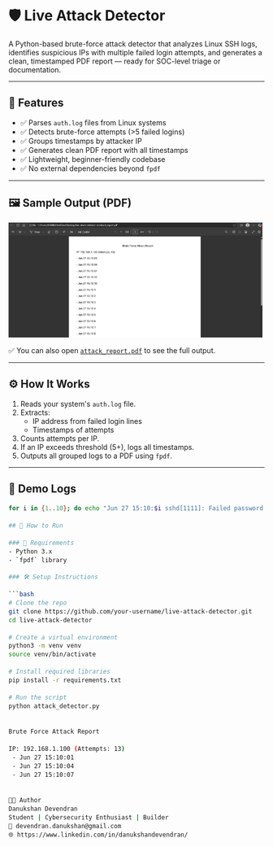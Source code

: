 # 🛡️ Live Attack Detector

A Python-based brute-force attack detector that analyzes Linux SSH logs, identifies suspicious IPs with multiple failed login attempts, and generates a clean, timestamped PDF report — ready for SOC-level triage or documentation.

---

## 📌 Features

- ✅ Parses `auth.log` files from Linux systems
- ✅ Detects brute-force attempts (>5 failed logins)
- ✅ Groups timestamps by attacker IP
- ✅ Generates clean PDF report with all timestamps
- ✅ Lightweight, beginner-friendly codebase
- ✅ No external dependencies beyond `fpdf`

---

## 🖼️ Sample Output (PDF)

<img src="./sample.png" alt="PDF preview" width="500">

✅ You can also open [`attack_report.pdf`](./attack_report.pdf) to see the full output.

---

## ⚙️ How It Works

1. Reads your system's `auth.log` file.
2. Extracts:
   - IP address from failed login lines
   - Timestamps of attempts
3. Counts attempts per IP.
4. If an IP exceeds threshold (5+), logs all timestamps.
5. Outputs all grouped logs to a PDF using `fpdf`.

---

## 🧪 Demo Logs

```bash
for i in {1..10}; do echo "Jun 27 15:10:$i sshd[1111]: Failed password for root from 192.168.1.100 port 22 ssh2" >> auth.log; done

## 🚀 How to Run

### 🔧 Requirements
- Python 3.x
- `fpdf` library

### 🛠️ Setup Instructions

```bash
# Clone the repo
git clone https://github.com/your-username/live-attack-detector.git
cd live-attack-detector

# Create a virtual environment
python3 -m venv venv
source venv/bin/activate

# Install required libraries
pip install -r requirements.txt

# Run the script
python attack_detector.py


Brute Force Attack Report

IP: 192.168.1.100 (Attempts: 13)
 - Jun 27 15:10:01
 - Jun 27 15:10:04
 - Jun 27 15:10:07


👨‍💻 Author
Danukshan Devendran
Student | Cybersecurity Enthusiast | Builder
📧 devendran.danukshan@gmail.com
🌐 https://www.linkedin.com/in/danukshandevendran/
